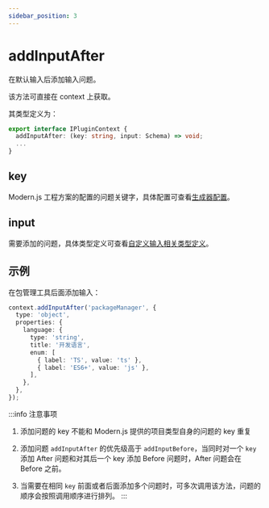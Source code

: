 ```yaml
---
sidebar_position: 3
---
```


# addInputAfter

在默认输入后添加输入问题。

该方法可直接在 context 上获取。

其类型定义为：

```ts
export interface IPluginContext {
  addInputAfter: (key: string, input: Schema) => void;
  ...
}
```

## key

Modern.js 工程方案的配置的问题关键字，具体配置可查看[生成器配置](/docs/guides/topic-detail/generator/config/common)。

## input

需要添加的问题，具体类型定义可查看[自定义输入相关类型定义](/docs/guides/topic-detail/generator/plugin/api/input/type)。

## 示例

在包管理工具后面添加输入：

```ts
context.addInputAfter('packageManager', {
  type: 'object',
  properties: {
    language: {
      type: 'string',
      title: '开发语言',
      enum: [
        { label: 'TS', value: 'ts' },
        { label: 'ES6+', value: 'js' },
      ],
    },
  },
});
```

:::info
注意事项

1. 添加问题的 key 不能和 Modern.js 提供的项目类型自身的问题的 key 重复

2. 添加问题 `addInputAfter` 的优先级高于 `addInputBefore`，当同时对一个 `key` 添加 After 问题和对其后一个 key 添加 Before 问题时，After 问题会在 Before 之前。

3. 当需要在相同 `key` 前面或者后面添加多个问题时，可多次调用该方法，问题的顺序会按照调用顺序进行排列。
:::
